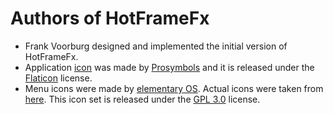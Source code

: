 # Authors of HotFrameFx

  * Frank Voorburg designed and implemented the initial version of HotFrameFx.
  * Application [icon](https://www.flaticon.com/free-icon/graphic_216227) was made by [Prosymbols](https://www.flaticon.com/authors/prosymbols) and it is released under the [Flaticon](https://www.flaticon.com/free-icon/cardiogram_376425) license.
  * Menu icons were made by [elementary OS](https://github.com/elementary/icons). Actual icons were taken from [here](https://github.com/LibreOffice/core/tree/master/icon-themes/elementary).  This icon set is released under the [GPL 3.0](https://github.com/elementary/icons/blob/main/COPYING) license.

